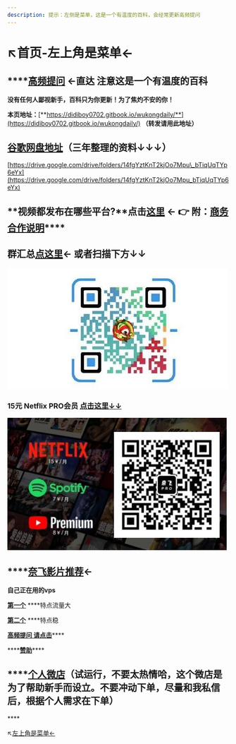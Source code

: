 ```yaml
---
description: 提示：左侧是菜单，这是一个有温度的百科，会经常更新高频提问
---
```


# ↖️首页-左上角是菜单←

##  ****[**高频提问**](gao-pin-ti-wen.md) **←直达 注意这是一个有温度的百科** 

**没有任何人鄙视新手，百科只为你更新！为了焦灼不安的你！**

**本页地址：**[**https://didiboy0702.gitbook.io/wukongdaily/**](https://didiboy0702.gitbook.io/wukongdaily/)     **（转发请用此地址）**

## [谷歌网盘地址](https://drive.google.com/drive/folders/14fgYztKnT2kjOo7Mpu_bTiqUqTYp6eYx)（三年整理的资料↓↓↓）

[https://drive.google.com/drive/folders/14fgYztKnT2kjOo7Mpu\_bTiqUqTYp6eYx](https://drive.google.com/drive/folders/14fgYztKnT2kjOo7Mpu_bTiqUqTYp6eYx)

## **视频都发布在哪些平台?**点击[这里](shi-pin-fa-bu-ping-tai-hui-zong.md) ← 👉 附：[**商务合作说明**](he-zuo-shuo-ming.md)\*\*\*\*

## 群汇总[点这里](wu-kong-qun-zu-hui-zong.md)← 或者扫描下方↓↓

![&#x8FD9;&#x662F;&#x4E00;&#x4E2A;&#x7FA4;&#x6C47;&#x603B;&#x7684;&#x9875;&#x9762;](.gitbook/assets/111.jpg)

### 15元 Netflix PRO会员 [点击这里↓↓](https://naifei.pro/m/?rid=1p5c6)

![](.gitbook/assets/nai-fei-pro1.jpg)

## \*\*\*\*[**奈飞影片推荐**](nai-fei-ying-pian-tui-jian.md)←

**自己正在用的vps** 

[**第一个**](https://jike0.com/auth/register?code=xoWW) ****特点流量大

[**第二个**](https://dlercloud.com/auth/register?affid=74522) ****特点稳

[**高频提问 请点击**](gao-pin-ti-wen.md)\*\*\*\*

\*\*\*\*[**赞助**](zan-zhu.md)\*\*\*\*

## \*\*\*\*[**个人微店**](ge-ren-wei-dian.md)**（试运行，不要太热情哈，这个微店是为了帮助新手而设立。不要冲动下单，尽量和我私信后，根据个人需求在下单）**

\*\*\*\*

↖️[左上角是菜单←](gao-pin-ti-wen.md)

